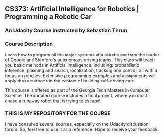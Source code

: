 ## CS373: Artificial Intelligence for Robotics | Programming a Robotic Car
### An Udacity Course instructed by Sebastian Thrun

### Course Description
Learn how to program all the major systems of a robotic car from the leader of Google and Stanford's autonomous driving teams. This class will teach you basic methods in Artificial Intelligence, including: probabilistic inference, planning and search, localization, tracking and control, all with a focus on robotics. Extensive programming examples and assignments will apply these methods in the context of building self-driving cars.

This course is offered as part of the Georgia Tech Masters in Computer Science. The updated course includes a final project, where you must chase a runaway robot that is trying to escape!

### THIS IS MY REPOSITORY FOR THE COURSE
I have consulted several sources, especially on the Udacity discussion forum. So, feel free to use it as a reference. Hope to receive your feedback.
